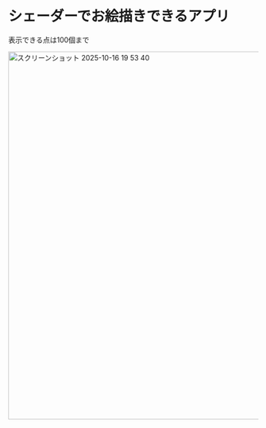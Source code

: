 # シェーダーでお絵描きできるアプリ

表示できる点は100個まで

<img width="912" height="740" alt="スクリーンショット 2025-10-16 19 53 40" src="https://github.com/user-attachments/assets/6deb2110-6074-4b2f-8009-f7d8079233c1" />

